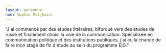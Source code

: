 ```yaml
---
layout: personne
nom: Sophie Miljkovic
---
```


"J'ai commencé par des études littéraires, bifurqué vers des études de russe et finalement choisi la voie de la communication. Spécialisée en communication politique et des institutions publiques, j'ai eu la chance de faire mon stage de fin d'étude au sein du programme EIG."